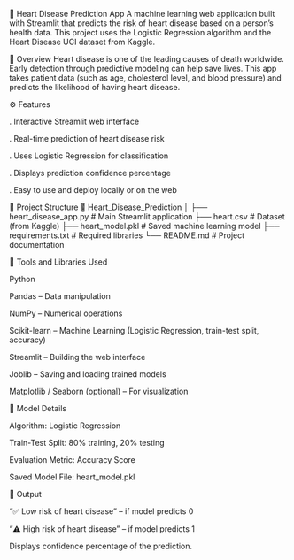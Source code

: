 💓 Heart Disease Prediction App
A machine learning web application built with Streamlit that predicts the risk of heart disease based on a person’s health data.
This project uses the Logistic Regression algorithm and the Heart Disease UCI dataset from Kaggle.

🧠 Overview
Heart disease is one of the leading causes of death worldwide. Early detection through predictive modeling can help save lives.
This app takes patient data (such as age, cholesterol level, and blood pressure) and predicts the likelihood of having heart disease.

⚙️ Features

. Interactive Streamlit web interface

. Real-time prediction of heart disease risk

. Uses Logistic Regression for classification

. Displays prediction confidence percentage

. Easy to use and deploy locally or on the web

📁 Project Structure
📂 Heart_Disease_Prediction
│
├── heart_disease_app.py     # Main Streamlit application
├── heart.csv                 # Dataset (from Kaggle)
├── heart_model.pkl           # Saved machine learning model
├── requirements.txt          # Required libraries
└── README.md                 # Project documentation

🧩 Tools and Libraries Used

Python

Pandas – Data manipulation

NumPy – Numerical operations

Scikit-learn – Machine Learning (Logistic Regression, train-test split, accuracy)

Streamlit – Building the web interface

Joblib – Saving and loading trained models

Matplotlib / Seaborn (optional) – For visualization

🧮 Model Details

Algorithm: Logistic Regression

Train-Test Split: 80% training, 20% testing

Evaluation Metric: Accuracy Score

Saved Model File: heart_model.pkl


🏁 Output

“✅ Low risk of heart disease” – if model predicts 0

“⚠️ High risk of heart disease” – if model predicts 1

Displays confidence percentage of the prediction.



